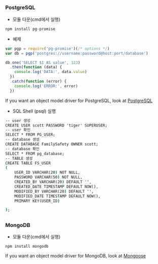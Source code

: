 ##
### PostgreSQL 
- 모듈 다운(cmd에서 실행)
```
npm install pg-promise
```
- 예제
```javascript
var pgp = require('pg-promise')(/* options */)
var db = pgp('postgres://username:password@host:port/database')

db.one('SELECT $1 AS value', 123)
  .then(function (data) {
    console.log('DATA:', data.value)
  })
  .catch(function (error) {
    console.log('ERROR:', error)
  })
```
If you want an object model driver for PostgreSQL, look at [PostgreSQL](https://github.com/vitaly-t/pg-promise)

- SQL Shell (psql) 실행
```cmd
-- user 생성
CREATE USER scott PASSWORD 'tiger' SUPERUSER;
-- user 확인
SELECT * FROM PG_USER;
-- database 생성
CREATE DATABASE FamilySafety OWNER scott;
-- database 확인
SELECT * FROM pg_database;
-- TABLE 생성
CREATE TABLE FS_USER
(
	USER_ID VARCHAR(20) NOT NULL,
	PASSWORD VARCHAR(50) NOT NULL,
	CREATED_BY VARCHAR(20) DEFAULT '',
	CREATED_DATE TIMESTAMP DEFAULT NOW(),
	MODIFIED_BY VARCHAR(20) DEFAULT '',
	MODIFIED_DATE TIMESTAMP DEFAULT NOW(),
	PRIMARY KEY(USER_ID)

);
```


##
### MongoDB
- 모듈 다운(cmd에서 실행)
```
npm install mongodb
```

If you want an object model driver for MongoDB, look at [Mongoose](https://github.com/Automattic/mongoose)
